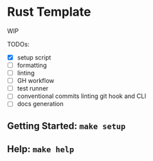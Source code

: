 # Rust Template

WIP

TODOs:

- [x] setup script
- [ ] formatting
- [ ] linting
- [ ] GH workflow
- [ ] test runner
- [ ] conventional commits linting git hook and CLI
- [ ] docs generation

## Getting Started: `make setup`

## Help: `make help`

